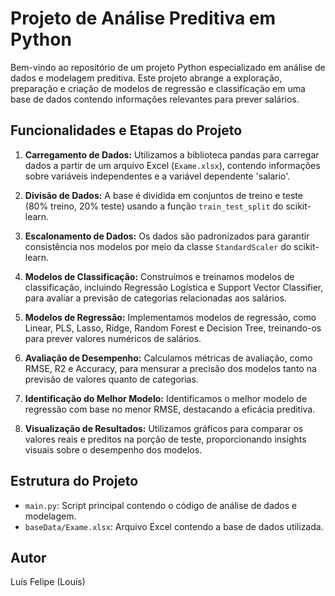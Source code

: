 # Projeto de Análise Preditiva em Python

Bem-vindo ao repositório de um projeto Python especializado em análise de dados e modelagem preditiva. Este projeto abrange a exploração, preparação e criação de modelos de regressão e classificação em uma base de dados contendo informações relevantes para prever salários.

## Funcionalidades e Etapas do Projeto

1. **Carregamento de Dados:** Utilizamos a biblioteca pandas para carregar dados a partir de um arquivo Excel (`Exame.xlsx`), contendo informações sobre variáveis independentes e a variável dependente 'salario'.

2. **Divisão de Dados:** A base é dividida em conjuntos de treino e teste (80% treino, 20% teste) usando a função `train_test_split` do scikit-learn.

3. **Escalonamento de Dados:** Os dados são padronizados para garantir consistência nos modelos por meio da classe `StandardScaler` do scikit-learn.

4. **Modelos de Classificação:** Construímos e treinamos modelos de classificação, incluindo Regressão Logística e Support Vector Classifier, para avaliar a previsão de categorias relacionadas aos salários.

5. **Modelos de Regressão:** Implementamos modelos de regressão, como Linear, PLS, Lasso, Ridge, Random Forest e Decision Tree, treinando-os para prever valores numéricos de salários.

6. **Avaliação de Desempenho:** Calculamos métricas de avaliação, como RMSE, R2 e Accuracy, para mensurar a precisão dos modelos tanto na previsão de valores quanto de categorias.

7. **Identificação do Melhor Modelo:** Identificamos o melhor modelo de regressão com base no menor RMSE, destacando a eficácia preditiva.

8. **Visualização de Resultados:** Utilizamos gráficos para comparar os valores reais e preditos na porção de teste, proporcionando insights visuais sobre o desempenho dos modelos.


## Estrutura do Projeto

- `main.py`: Script principal contendo o código de análise de dados e modelagem.
- `baseData/Exame.xlsx`: Arquivo Excel contendo a base de dados utilizada.

## Autor

Luís Felipe (Louís)


